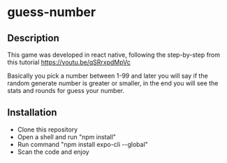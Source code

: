 # guess-number

## Description

This game was developed in react native, following the step-by-step from this tutorial https://youtu.be/qSRrxpdMpVc

Basically you pick a number between 1-99 and later you will say if the random generate number is greater or smaller, in the end you will see the stats and rounds for guess your number.

## Installation

- Clone this repository
- Open a shell and run "npm install"
- Run command "npm install expo-cli --global"
- Scan the code and enjoy


